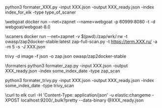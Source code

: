 
python3 formater_XXX.py -input XXX.json -output XXX_ready.json -index index_for_elk -type type_of_scaner


\\webgoat
docker run --net=zapnet --name=webgoat -p 60999:8080 -t -d webgoat/webgoat-8.0



\\scaners
docker run --net=zapnet -v $(pwd):/zap/wrk/:rw -t owasp/zap2docker-stable:latest zap-full-scan.py  -t https://term.XXX.ru/ -a -m 5 -s -J XXX.json


trivy  -d image -f json  -o zap.json  owasp/zap2docker-stable


\\formaters
python3 formater_zap.py -input XXX.json -output XXX_ready.json -index some_index_date -type zap_scan

python3 formater_trivy.py -input XXX.json -output XXX_ready.json -index some_index_date -type trivy_scan



\\curl to elk
curl -H 'Content-Type: application/json' -u elastic:changeme  -XPOST localhost:9200/_bulk?pretty --data-binary @XXX_ready.json

